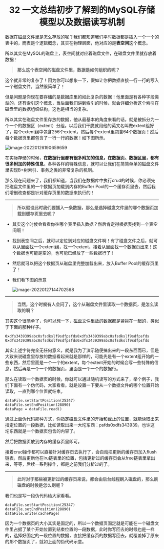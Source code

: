 <h1 align="center">32 一文总结初步了解到的MySQL存储模型以及数据读写机制</h1>



数据在磁盘文件里是怎么存放的呢？我们都知道我们平时数据都是插入一个一个的表中的，而表是个逻辑概念，其实在物理层面，他对应的是**表空间**这个概念。

所以其实在MySQL的磁盘上，表空间就对应着磁盘文件，在磁盘文件里就存放着数据！

> **那么这个表空间的磁盘文件里，数据是如何组织的呢？**

这个就非常的复杂了！因为你可以想象一下，假如让你把数据直接一行一行的写入一个磁盘文件，当然很简单了！

但是问题是你现在要存储的是数据库里的如此复杂的数据！他里面是有各种字段类型的，还有索引这个概念，当后面我们讲到索引的时候，就会详细分析这个索引在磁盘里的数据组织结构，这也是相当的复杂。

所以其实在磁盘文件里存放的数据，他从最基本的角度来看的话，就是被拆分为一个一个的数据区（extent）分组，以后我们干脆就用他的英文名叫做extent组好了，每个extent组中包含256个extent，然后每个extent里包含64个数据页！然后每个数据页里都包含了一行一行的数据！如下图所示。

<img src="https://studyimages.oss-cn-beijing.aliyuncs.com/img/mysql/01-33/202210201132384.png" alt="image-20220126190659659"/>

在实际存储的时候，**在数据行里都有很多附加的信息，在数据页、数据区里，都有很多附加的特殊信息**。各种各样的特殊信息，就可以让我们在简简单单的磁盘文件里实现B+树索引、事务之类的非常复杂的机制。

那么现在问题来了，我们都知道，当我们在数据库中执行crud的时候，你必须先把磁盘文件里的一个数据页加载到内存的Buffer Pool的一个缓存页里去，然后我们增删改查都是针对缓存页里的数据来执行的！



---



> **所以假设此时我们要插入一条数据，那么是选择磁盘文件里的哪个数据页加载到缓存页里去呢？**

- 其实这个时候会看看你往哪个表里插入数据？然后肯定得根据表找到一个表空间啊！

- 找到表空间之后，就可以定位到对应的磁盘文件啊！有了磁盘文件之后，就可以从里面找一个extent组，找一个extent，接着从里面找一个数据页出来！这个数据也可能是空的，也可能已经放了一些数据行了！

- 然后就可以把这个数据页从磁盘里完整加载出来，放入Buffer Pool的缓存页里了！

- 我们看下图的示意

  <img src="https://studyimages.oss-cn-beijing.aliyuncs.com/img/mysql/01-33/202210201132385.png" alt="image-20220127144702568"/>

---



> **当然，这个时候有人会问了，这个从磁盘文件里读取一个数据页，是怎么读取的啊？**

其实这个很简单了，你可以想一下，磁盘文件里放的数据都是紧挨在一起的，类似于下面的那种样子。

```
0xdfs3439399abc0sfsdkslf9sdfpsfds0xdfs3439399abc0sfsdkslf9sdfpsfds
0xdfs3439399abc0sfsdkslf9sdfpsfds0xdfs3439399abc0sfsdkslf9sdfpsfds
```

其实上述字符完全无任何意义，就是我为了演示随便搞出来的一段东西而已，但是大致来说磁盘里存放的数据看起来就是那样的，可能先是有一个extent组开始的一些东西，然后里面是一个一个的extent，每个extent开始的时候会写一些特殊的信息，然后再是一个一个的数据页，里面是一个一个的数据行。

那么在读取一个数据页的时候，你就可以通过随机读写的方式来了，举个例子，我们下面有一个伪代码，大家看看。就是设置一下要从一个数据文件的哪个位置开始读取，一直到哪个位置就结束。

```
dataFile.setStartPosition(25347)
dataFile.setEndPosition(28890)
dataPage = dataFile.read()
```

通过上面伪代码那种方式，你指定磁盘文件里的开始和截止的位置，就能读取出来指定位置的一段数据，比如读取出来一大坨东西：psfds0xdfs343939。也许这坨东西就是一个数据页包含的内容了。

然后把数据页放到内存的缓存页里即可。

接着crud操作都可以直接针对缓存页去执行了，会自动把更新的缓存页加入flush链表，然后更新他在lru链表里的位置，包括更新过的缓存页会从free链表里拿出来，等等，后续一系列操作，都是之前我们分析过的了。



---



> **此时对于那些被更新过的缓存页来说，都会由后台线程刷入磁盘的，那么刷磁盘的时候是怎么刷呢？**

我们也是写一段伪代码给大家看看。

```
dataFile.setStartPosition(25347)
dataFile.setEndPosition(28890)
dataFile.write(cachePage)
```

因为一个数据页的大小其实是固定的，所以一个数据页固定就是可能在一个磁盘文件里占据了某个开始位置到结束位置的一段数据，此时你写回去的时候也是一样的，选择好固定的一段位置的数据，直接把缓存页的数据写回去，就覆盖掉了原来的那个数据页了，就如上面的伪代码示意。
